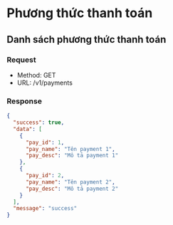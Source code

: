 # Phương thức thanh toán

## Danh sách phương thức thanh toán

### Request

- Method:  GET 
- URL: /v1/payments


### Response

```json
{
  "success": true,
  "data": [
    {
      "pay_id": 1,
      "pay_name": "Tên payment 1",
      "pay_desc": "Mô tả payment 1"
    },
    {
      "pay_id": 2,
      "pay_name": "Tên payment 2",
      "pay_desc": "Mô tả payment 2"
    }
  ],
  "message": "success"
}
```